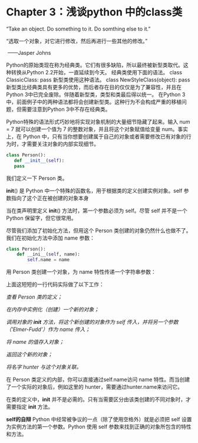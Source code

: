 # Chapter 3：浅谈python 中的class类

“Take an object. Do something to it. Do somthing else to it.”

“选取一个对象，对它进行修改，然后再进行一些其他的修改。”

​                                                                                                     ——Jasper Johns

Python的原始类现在称为经典类。它们有很多缺陷，所以最终被新型类取代。这种转换从Python 2.2开始，一直延续到今天。
经典类使用下面的语法。
      class ClassicClass:
            pass
新型类使用这种语法。
      class NewStyleClass(object):
           pass
新型类比经典类具有更多的优势，而后者存在目的仅仅是为了兼容性，并且在Python 3中已完全废除。伴随着新型类，类型和类最后得以统一。
在Python 3中，前面例子中的两种语法都将会创建新型类。这种行为不会构成严重的移植问题，但需要注意到Python 3中不存在经典类。

 

Python特殊的语法形式巧妙地将实现对象机制的大量细节隐藏了起来。输入 num = 7 就可以创建一个值为 7 的整数对象，并且将这个对象赋值给变量 num。事实上，在 Python 中，只有当你想要创建属于自己的对象或者需要修改已有对象的行为时，才需要关注对象的内部实现细节。

 ```python
class Person():
    def __init__(self):
    pass
 ```

我们定义一下 Person 类。

__init__() 是 Python 中一个特殊的函数名，用于根据类的定义创建实例对象。self 参数指向了这个正在被创建的对象本身

当在类声明里定义 __init__() 方法时，第一个参数必须为 self。尽管 self 并不是一个 Python 保留字，但它很常用。

尽管我们添加了初始化方法，但用这个 Person 类创建的对象仍然什么也做不了。我们在初始化方法中添加 name 参数：

```python
class Person():
    def __ini__(self, name):
        self.name = name
```

用 Person 类创建一个对象，为 name 特性传递一个字符串参数：

上面这短短的一行代码实际做了以下工作：

*查看 Person 类的定义；*

*在内存中实例化（创建）一个新的对象；*

*调用对象的 __init__ 方法，将这个新创建的对象作为 self 传入，并将另一个参数（'Elmer-Fudd'）作为 name 传入；*

*将 name 的值存入对象；*

*返回这个新的对象；*

*将名字 hunter 与这个对象关联。*

在 Person 类定义的内部，你可以直接通过self.name访问 name 特性。而当创建了一个实际的对象后，例如这里的 hunter，需要通过hunter.name来访问它。

在类的定义中，__init__ 并不是必需的。只有当需要区分由该类创建的不同对象时，才需要指定 __init__ 方法。

 

**self的自辩**
Python 中经常被争议的一点（除了使用空格外）就是必须把 self 设置为实例方法的第一个参数。Python 使用 self 参数来找到正确的对象所包含的特性和方法。
